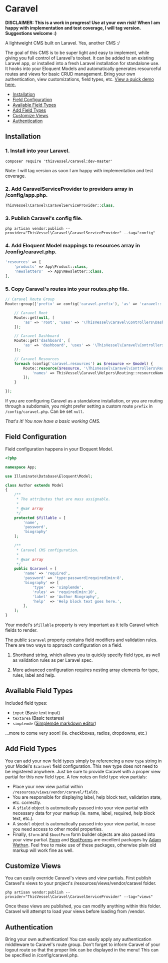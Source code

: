 # Caravel

**DISCLAIMER: This is a work in progress! Use at your own risk! When I am happy with implementation and test coverage, I will tag version. Suggestions welcome :)**

A lightweight CMS built on Laravel.  Yes, another CMS :/

The goal of this CMS is to be super light and easy to implement, while giving you full control of Laravel's toolset.  It can be added to an existing Laravel app, or installed into a fresh Laravel installation for standalone use.  It hooks into your Eloquent Models and automatically generates resourceful routes and views for basic CRUD management.  Bring your own authentication, view customizations, field types, etc.  [View a quick demo here.](http://recordit.co/hxPb7nh3RD)

- [Installation](#installation)
- [Field Configuration](#field-configuration)
- [Available Field Types](#available-field-types)
- [Add Field Types](#add-field-types)
- [Customize Views](#customize-views)
- [Authentication](#authentication)

## Installation

### 1. Install into your Laravel.
```
composer require 'thisvessel/caravel:dev-master'
```
Note: I will tag version as soon I am happy with implementation and test coverage.

### 2. Add CaravelServiceProvider to providers array in /config/app.php.
```php
ThisVessel\Caravel\CaravelServiceProvider::class,
```

### 3. Publish Caravel's config file.
```
php artisan vendor:publish --provider="ThisVessel\Caravel\CaravelServiceProvider" --tag="config"
```

### 4. Add Eloquent Model mappings to resources array in /config/caravel.php.
```php
'resources' => [
    'products' => App\Product::class,
    'newsletters'  => App\Newsletter::class,
],
```

### 5. Copy Caravel's routes into your routes.php file.
```php
// Caravel Route Group
Route::group(['prefix' => config('caravel.prefix'), 'as' => 'caravel::'], function () {

    // Caravel Root
    Route::get(null, [
        'as' => 'root', 'uses' => '\ThisVessel\Caravel\Controllers\DashboardController@redirect'
    ]);

    // Caravel Dashboard
    Route::get('dashboard', [
        'as' => 'dashboard', 'uses' => '\ThisVessel\Caravel\Controllers\DashboardController@index'
    ]);

    // Caravel Resources
    foreach (config('caravel.resources') as $resource => $model) {
        Route::resource($resource, '\ThisVessel\Caravel\Controllers\ResourceController', [
            'names' => ThisVessel\Caravel\Helpers\Routing::resourceNamesWithoutPrefix($resource)
        ]);
    }

});
```
If you are configuring Caravel as a standalone installation, or you are routing through a subdomain, you might prefer setting a custom route `prefix` in `/config/caravel.php`.  Can be set `null`.

*That's it!  You now have a basic working CMS.*

## Field Configuration

Field configuration happens in your Eloquent Model.

```php
<?php

namespace App;

use Illuminate\Database\Eloquent\Model;

class Author extends Model
{
    /**
     * The attributes that are mass assignable.
     *
     * @var array
     */
    protected $fillable = [
        'name',
        'password',
        'biography'
    ];

    /**
     * Caravel CMS configuration.
     *
     * @var array
     */
    public $caravel = [
        'name' => 'required',
        'password' => 'type:password|required|min:8',
        'biography' => [
            'type'  => 'simplemde',
            'rules' => 'required|min:10',
            'label' => 'Author Biography',
            'help'  => 'Help block text goes here.',
        ],
    ];
}
```

Your model's `$fillable` property is very important as it tells Caravel which fields to render.

The public `$caravel` property contains field modifiers and validation rules.  There are two ways to approach configuration on a field.

1. Shorthand string, which allows you to quickly specify field type, as well as validation rules as per Laravel spec.

2. More advanced configuration requires nesting array elements for type, rules, label and help.

## Available Field Types

Included field types:
- `input` (Basic text input)
- `textarea` (Basic textarea)
- `simplemde` ([Simplemde markdown editor](https://github.com/NextStepWebs/simplemde-markdown-editor))

...more to come very soon! (ie. checkboxes, radios, dropdowns, etc.)

## Add Field Types

You can add your new field types simply by referencing a new `type` string in your Model's `$caravel` field configuration.  This new type does not need to be registered anywhere.  Just be sure to provide Caravel with a proper view partial for this new field type.  A few notes on field type view partials:
- Place your new view partial within `/resources/views/vendor/caravel/fields`.
- You are responsible for displaying label, help block text, validation state, etc. correctly.
- A `$field` object is automatically passed into your view partial with necessary data for your markup (ie. name, label, required, help block text, etc.).
- A `$model` object is automatically passed into your view partial, in case you need access to other model properties.
- Finally, `$form` and `$bootForm` form builder objects are also passed into your view partial.  [Form](https://github.com/adamwathan/form) and [BootForms](https://github.com/adamwathan/bootforms) are excellent packages by [Adam Wathan](https://twitter.com/adamwathan).  Feel free to make use of these packages, otherwise plain old markup will work fine as well.

## Customize Views

You can easily override Caravel's views and view partials.  First publish Caravel's views to your project's /resources/views/vendor/caravel folder.
```
php artisan vendor:publish --provider="ThisVessel\Caravel\CaravelServiceProvider" --tag="views"
```
Once these views are published, you can modify anything within this folder.  Caravel will attempt to load your views before loading from /vendor.

## Authentication

Bring your own authentication!  You can easily apply any authentication middleware to Caravel's route group.  Don't forget to inform Caravel of your logout route so that the proper link can be displayed in the menu!  This can be specified in /config/caravel.php.
